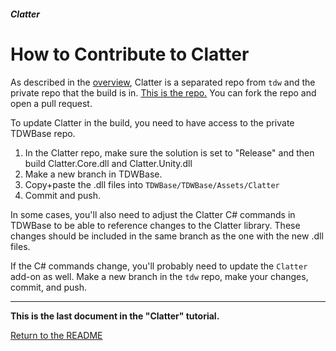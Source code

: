 ##### Clatter

# How to Contribute to Clatter

As described in the [overview](overview.md), Clatter is a separated repo from `tdw` and the private repo that the build is in. [This is the repo.](https://github.com/alters-mit/clatter/) You can fork the repo and open a pull request.

To update Clatter in the build, you need to have access to the private TDWBase repo.

1. In the Clatter repo, make sure the solution is set to "Release" and then build Clatter.Core.dll and Clatter.Unity.dll
2. Make a new branch in TDWBase.
3. Copy+paste the .dll files into `TDWBase/TDWBase/Assets/Clatter`
4. Commit and push.

In some cases, you'll also need to adjust the Clatter C# commands in TDWBase to be able to reference changes to the Clatter library. These changes should be included in the same branch as the one with the new .dll files.

If the C# commands change, you'll probably need to update the `Clatter` add-on as well. Make a new branch in the `tdw` repo, make your changes, commit, and push.

***

**This is the last document in the "Clatter" tutorial.**

[Return to the README](../../../README.md)